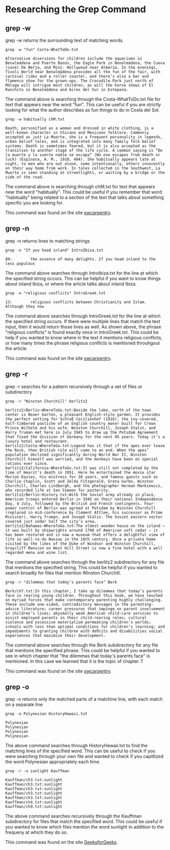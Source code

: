 # Researching the Grep Command 

## grep -w 

grep -w returns the surrounding text of matching words.

    grep -w "fun" Costa-WhatToDo.txt
    
    Alternative diversions for children include the aquariums in Benalmádena and Puerto Banús, the Eagle Park in Benalmádena, the Cueva (cave) De Nerja, and Mini- Hollywood near Almería. In the evenings, Tívoli World near Benalmádena provides all the fun of the fair, with carnival rides and a roller coaster, and there’s also a bar and flamenco show for the grown-ups. The Crocodile Park just north of Málaga will intrigue most children, as will the horse shows of El Ranchito in Benalmádena and Aires del Sur in Estepona.
    
The command above is searching through the Costa-WhatToDo.txt file for text that appears near the word "fun". This can be useful if you are strictly looking for what the author describes as fun things to do in Costa del Sol. 

    grep -w habitually chM.txt
    
    Death, personified as a woman and dressed in white clothing, is a well-known character in Chicano and Mexicano folklore. Commonly accepted as just La Muerte, she is a frequent personality in legends, urban belief tales, and is integrated into many family folk belief systems. Death is sometimes feared, but it is also accepted as the transition to another stage of the life cycle. A common saying is “De la muerte y la suerte nadie se escapa” (No one escapes from death or luck) (Espinosa, A. M., 1910, 404). She habitually appears late at night, to men who are out alone, some intentionally, others innocently on their way home from work. In tales collected in the Southwest, La Muerte is seen standing at streetlights, or waiting by a bridge or the side of the road.
    
The command above is searching through chM.txt for text that appears near the word "habitually". This could be useful if you remember that word "habitually" being related to a section of the text that talks about something specific you are looking for. 
    
This command was found on the site [swcarpentry](https://swcarpentry.github.io/shell-novice/07-find/index.html#:~:text=The%20grep%20command%20searches%20through).

## grep -n 

grep -n returns lines to matching strings

    grep -n "If you head inland" IntroIbiza.txt
    
    89:        the essence of many delights. If you head inland to the less populous
    
The command above searches through IntroIbiza.txt for the line at which the specified string occurs. This can be helpful if you want to know things about inland Ibiza, or where the article talks about inland Ibiza. 

    grep -n "religious conflicts" IntroGreek.txt
    
    13:        religious conflicts between Christianity and Islam. Although they now
    
The command above searches through IntroGreek.txt for the line at which the specified string occurs. If there were multiple lines that match the text input, then it would return those lines as well. As shown above, the phrase "religious conflicts" is found exactly once in IntroGreek.txt. This could be help if you wanted to know where in the text it mentions religious conflicts, or how many times the phrase religious conflicts is mentioned throuhgout the article.

This command was found on the site [swcarpentry](https://swcarpentry.github.io/shell-novice/07-find/index.html#:~:text=The%20grep%20command%20searches%20through).

## grep -r 

grep -r searches for a pattern recursively through a set of files or subdirectory

    grep -r "Winston Churchill" berlitz2
    
    berlitz2/Berlin-WhereToGo.txt:Beside the lake, north of the town center is Neuer Garten, a pleasant English-style garden. It provides the perfect setting for Schloß Cecilienhof (1916), the ivy-covered, half-timbered pastiche of an English country manor built for Crown Prince Wilhelm and his wife. Winston Churchill, Joseph Stalin, and Harry Truman met here in July 1945 to draw up the Potsdam Agreement that fixed the division of Germany for the next 45 years. Today it’s a luxury hotel and restaurant.
    berlitz2/Costa-WhereToGo.txt:Legend has it that if the apes ever leave the Rock, then British rule will come to an end. When the apes’ population declined significantly during World War II, Winston Churchill himself was worried, and the monkeys have been on special rations ever since.
    berlitz2/California-WhereToGo.txt:It was still not completed by the time of Hearst’s death in 1951. Here he entertained the movie star Marion Davies, his mistress for 30 years, and famous guests such as Charlie Chaplin, Scott and Zelda Fitzgerald, Greta Garbo, Winston Churchill, Charles Lindbergh, and the photographer Herman Mankiewicz, who recorded life at San Simeon for posterity.
    berlitz2/Berlin-History.txt:With the Soviet army already in place, American troops entered Berlin in 1945 on their national Independence Day, 4 July, followed by the British and French contingents. Four-power control of Berlin was agreed at Potsdam by Winston Churchill (replaced in mid-conference by Clement Attlee, his successor as Prime Minister), Harry Truman, and Joseph Stalin. The Soviet eastern sector covered just under half the city’s area.
    berlitz2/Bahamas-WhereToGo.txt:The oldest wooden house on the island — it was built by shipwrights around 1790 of American soft cedar — it has been restored and is now a museum that offers a delightful view of life in well-to-do Nassau in the 18th century. Once a private home visited by the likes of the Duke of Windsor and Winston Churchill, Graycliff Mansion on West Hill Street is now a fine hotel with a well regarded menu and wine list. 

The command above searches through the berlitz2 subdirectory for any file that mentions the specified string. This could be helpful if you wanted to search broadly for files that mention Winston Churchill. 

    grep -r "dilemmas that today’s parents face" Berk
    
    Berk/ch7.txt:In this chapter, I take up dilemmas that today’s parents face in rearing young children. Throughout this book, we have touched on myriad forces that make contemporary parenting highly challenging. These include one-sided, contradictory messages in the parenting-advice literature; career pressures that impinge on parent involvement in children’s lives; abysmally weak American child-care services to assist employed parents in their child-rearing roles; cultural violence and excessive materialism permeating children’s worlds; schools with less than optimal conditions for children’s learning; and impediments to granting children with deﬁcits and disabilities social experiences that maximize their development.
    
The command above searches through the Berk subdirectory for any file that mentions the specified phrase. This could be helpful if you wanted to see in which chapter that "the dilemmas that today's parents face" is mentioned. In this case we learned that it is the topic of chapter 7.

This command was found on the site [swcarpentry](https://swcarpentry.github.io/shell-novice/07-find/index.html#:~:text=The%20grep%20command%20searches%20through).

## grep -o

grep -o returns only the matched parts of a matchine line, with each match on a separate line

    grep -o Polynesian HistoryHawaii.txt 
    
    Polynesian
    Polynesian
    Polynesian
    Polynesian
    
The above command searches through HistoryHawaii.txt to find the matching lines of the specified word. This can be useful to check if you were searching through your own file and wanted to check if you capitlized the word Polynesian appropriately each time. 

    grep -r -o sunlight Kauffman
    
    Kauffman/ch3.txt:sunlight
    Kauffman/ch3.txt:sunlight
    Kauffman/ch3.txt:sunlight
    Kauffman/ch3.txt:sunlight
    Kauffman/ch3.txt:sunlight
    Kauffman/ch4.txt:sunlight
    Kauffman/ch9.txt:sunlight
    
The above command searches recursively through the Kauffman subdirectory for files that match the specified word. This could be useful if you wanted to know which files mention the word sunlight in addition to the frequeny at which they do so. 

This command was found on the site [GeeksforGeeks](https://www.geeksforgeeks.org/grep-command-in-unixlinux/).
    
    
